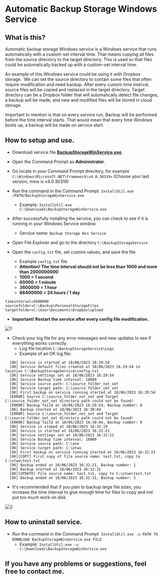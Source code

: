 # Automatic Backup Storage Windows Service

## What is this?
Automatic backup storage Windows service is a Windows service that runs automatically with a custom-set interval time.
That means copying all files from the source directory to the target directory.
This is used so that files could be automatically backed up with a custom-set interval time.

An example of this Windows service could be using it with Dropbox storage. 
We can set the source directory to contain some files that often require modification and need backup.
After every custom time interval, source files will be copied and replaced in the target directory.
Target directory can be a Dropbox folder that will automatically detect file changes, a backup will be made, 
and new and modified files will be stored in cloud storage.

Important to mention is that on every service run, Backup will be performed before the time interval starts.
That would mean that every time Windows boots up, a backup will be made on service start.

## How to setup and use.
- Download service file **[BackupStorageWinService.exe](https://github.com/DomagojRatko/Automatic-Backup-Storage-Windows-Service/blob/main/BackupStorageWinService.exe)**.

- Open the Command Prompt as **Administrator**.

- Go locate in your Command Prompt directory, for example `C:\Windows\Microsoft.NET\Framework\v4.0.30319>` (Choose your last version; mine is v4.0.30319)

- Run the command in the Command Prompt  `InstallUtil.exe /PATH/BackupStorageWinService.exe`
  - Example: `InstallUtil.exe C:\Downloads\BackupStorageWinService.exe`

- After successfully installing the service, you can check to see if it is running in your Windows Service window.
  - Service name: `Backup Storage Win Service`

- Open File Explorer and go to the directory `C:\BackupStorageService`

- Open the `config.txt` file, set custom values, and save the file.
  - Example `config.txt` file.
  - **Attention! The time interval should not be less than 1000 and more than 2000000000**
  - **1000 = 1 second**
  - **60000 = 1 minute**
  - **3600000 = 1 hour**
  - **86400000 = 24 hours / 1 day**
```
timeinterval=3600000
sourcefolder=C:\Backup\PersonalStorageFiles
targetfolder=C:\User\Documents\Dropbox\upload
```

- **Important! Restart the service after every config file modification.**
 
 ![1](https://github.com/DomagojRatko/Automatic-Backup-Storage-Windows-Service/assets/62218857/3cc1c43a-fe13-4935-adc5-45e9fa614573)
 
 
- Check your log file for any error messages and new updates to see if everything works correctly.
  - Log file location `C:\BackupStorageService\Logs` 
  - Example of an OK log file:
```
  [OK] Service is started at 18/06/2023 16:29:54
  [OK] Service default files created at 18/06/2023 16:29:54 in location C:\BackupStorageService\config.txt
  [OK] Service settings set at 18/06/2023 16:29:54
  [OK] Service Backup time interval: 10000
  [OK] Service source path: C:\source_folder_not_set
  [OK] Service target path: C:\source_folder_not_set
  [OK] First backup on service running started at 18/06/2023 16:29:54
  [ERROR] Source C:\source_folder_not_set and Target C:\source_folder_not_set directory path could not be found!
  [ERROR] Backup faild at 18/06/2023 16:29:54, Backup number: 0
  [OK] Backup started at 18/06/2023 16:30:04
  [ERROR] Source C:\source_folder_not_set and Target C:\source_folder_not_set directory path could not be found!
  [ERROR] Backup faild at 18/06/2023 16:30:04, Backup number: 0
  [OK] Service is stoped at 18/06/2023 16:32:19
  [OK] Service is started at 18/06/2023 16:32:21
  [OK] Service settings set at 18/06/2023 16:32:21
  [OK] Service Backup time interval: 10000
  [OK] Service source path: C:\one
  [OK] Service target path: C:\otwo
  [OK] First backup on service running started at 18/06/2023 16:32:21
  [OK][COPY] First copy of file source name: test.txt, copy to C:\otwo\test.txt
  [OK] Backup ended at 18/06/2023 16:32:21, Backup number: 1
  [OK] Backup started at 18/06/2023 16:32:31
  [OK][UPDATE] File source name: test.txt, copy to C:\otwo\test.txt
  [OK] Backup ended at 18/06/2023 16:32:31, Backup number: 2  
```
- It's recommended that if you plan to backup large file sizes, you increase the time interval to give enough time for files to copy and not put too much work on disk.

![2](https://github.com/DomagojRatko/Automatic-Backup-Storage-Windows-Service/assets/62218857/2aafdf61-4f17-48e6-92c0-18969443244a)


## How to uninstall service.
- Run the command in the Command Prompt  `InstallUtil.exe -u PATH TO DOWNLOAD BackupStorageWinService.exe FILE` 
  - Example: `InstallUtil.exe -u C:\Downloads\BackupStorageWinService.exe`

## If you have any problems or suggestions, feel free to contact me.
